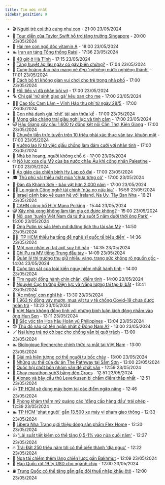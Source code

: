 ```yaml
---
title: Tim mới nhất
sidebar_position: 9
---
```


<!-- vnexpress-tin-moi-nhat:START -->
- 🎬 [Người trẻ coi thú cưng như con](https://vnexpress.net/nguoi-tre-coi-thu-cung-nhu-con-4749864.html) - 21:00 23/05/2024
- 🐎 [Tour diễn của Taylor Swift hỗ trợ tăng trưởng Singapore](https://vnexpress.net/tour-dien-cua-taylor-swift-ho-tro-tang-truong-singapore-4749763.html) - 20:00 23/05/2024
- 🦍 [Hai mẹ con ngộ độc vitamin A](https://vnexpress.net/hai-me-con-ngo-doc-vitamin-a-4749748.html) - 18:00 23/05/2024
- 🏊 [Iran an táng Tổng thống Raisi](https://vnexpress.net/iran-an-tang-tong-thong-raisi-4749890.html) - 17:36 23/05/2024
- 🎊 [48 giờ ở Hà Tĩnh](https://vnexpress.net/48-gio-o-ha-tinh-4749535.html) - 17:15 23/05/2024
- 🎃 [Tăng huyết áp lâu ngày có gây biến chứng?](https://vnexpress.net/tang-huyet-ap-lau-ngay-co-gay-bien-chung-4749631.html) - 17:04 23/05/2024
- 🧰 [Cung hoàng đạo nào mang vẻ đẹp &#39;nghiêng nước nghiêng thành&#39;](https://vnexpress.net/cung-hoang-dao-nao-mang-ve-dep-nghieng-nuoc-nghieng-thanh-4748902.html) - 17:01 23/05/2024
- 🔭 [Cách bố trí không gian vui chơi cho trẻ trong nhà phố](https://vnexpress.net/cach-bo-tri-khong-gian-vui-choi-cho-tre-trong-nha-pho-4749866.html) - 17:00 23/05/2024
- 🫶 [Hối tiếc vì đã phản bội vợ](https://vnexpress.net/hoi-tiec-vi-da-phan-boi-vo-4749863.html) - 17:00 23/05/2024
- 🪜 [Chị gái &#39;nữ sinh giao gà&#39; kêu oan cho mẹ](https://vnexpress.net/chi-gai-nu-sinh-giao-ga-keu-oan-cho-me-4749846.html) - 17:00 23/05/2024
- 👨‍🏫 [Cao tốc Cam Lâm – Vĩnh Hảo thu phí từ ngày 28/5](https://vnexpress.net/cao-toc-cam-lam-vinh-hao-thu-phi-tu-ngay-28-5-4749822.html) - 17:00 23/05/2024
- 🎊 [Con nhà danh giá &#39;chê&#39; tài sản thừa kế](https://vnexpress.net/con-nha-danh-gia-che-tai-san-thua-ke-4749788.html) - 17:00 23/05/2024
- 🎊 [Mong gặp chàng trai giàu nghị lực và tình cảm](https://vnexpress.net/mong-gap-chang-trai-giau-nghi-luc-va-tinh-cam-4749742.html) - 17:00 23/05/2024
- 😺 [Hậu Giang xây cầu 1.600 tỷ đồng kết nối Cần Thơ, Kiên Giang](https://vnexpress.net/hau-giang-xay-cau-1-600-ty-dong-ket-noi-can-tho-kien-giang-4749686.html) - 17:00 23/05/2024
- 🐘 [Chuyển tiền trực tuyến trên 10 triệu phải xác thực vân tay, khuôn mặt](https://vnexpress.net/chuyen-tien-truc-tuyen-tu-10-trieu-dong-tro-len-phai-xac-thuc-sinh-trac-hoc-4749661.html) - 17:00 23/05/2024
- 🌁 [Vướng lao lý từ việc giấu chồng làm đám cưới với nhân tình](https://vnexpress.net/lo-toi-lua-dao-vi-giau-chong-lam-dam-cuoi-voi-nhan-tinh-4749587.html) - 17:00 23/05/2024
- 🐲 [Nhà bỏ hoang, người không chỗ ở](https://vnexpress.net/nha-bo-hoang-nguoi-khong-cho-o-4749467.html) - 17:00 23/05/2024
- 🤓 [Nỗ lực xoa dịu Mỹ của ba nước châu Âu khi công nhận Palestine](https://vnexpress.net/no-luc-xoa-diu-my-cua-ba-nuoc-chau-au-khi-cong-nhan-palestine-4749461.html) - 17:00 23/05/2024
- 💪 [Áo giáp của chiến binh Hy Lạp cổ đại](https://vnexpress.net/ao-giap-cua-chien-binh-hy-lap-co-dai-4749449.html) - 17:00 23/05/2024
- 🎓 [Thủ phủ vải thiều mất mùa &#39;chưa từng có&#39;](https://vnexpress.net/thu-phu-vai-thieu-mat-mua-chua-tung-co-4749441.html) - 17:00 23/05/2024
- 🫣 [Đàn đá Khánh Sơn - bảo vật hơn 2.000 năm](https://vnexpress.net/dan-da-khanh-son-bao-vat-hon-2-000-nam-4746749.html) - 17:00 23/05/2024
- 🧑‍💻 [Lo ngành Công nghệ tài chính &#39;nửa nọ nửa kia&#39;](https://vnexpress.net/lo-nganh-cong-nghe-tai-chinh-nua-no-nua-kia-4740722.html) - 16:59 23/05/2024
- 🐲 [Israel cảnh báo về quan hệ với Ireland, Na Uy, Tây Ban Nha](https://vnexpress.net/israel-canh-bao-ve-quan-he-voi-ireland-na-uy-tay-ban-nha-4749865.html) - 16:21 23/05/2024
- 🌝 [CAHN công bố HLV Mano Polking](https://vnexpress.net/cahn-cong-bo-hlv-mano-polking-4749876.html) - 15:44 23/05/2024
- 😺 [Xây nhà xong không làm tân gia có được không?](https://vnexpress.net/xay-nha-xong-khong-lam-tan-gia-co-duoc-khong-4749862.html) - 15:00 23/05/2024
- 🐎 [Nỗi oan &#39;tuyển Việt Nam đá tử thủ suốt 5 năm dưới thời ông Park&#39;](https://vnexpress.net/noi-oan-tuyen-viet-nam-da-tu-thu-suot-5-nam-duoi-thoi-ong-park-4749537.html) - 15:00 23/05/2024
- 🎡 [Ông Putin ký sắc lệnh mở đường tịch thu tài sản Mỹ](https://vnexpress.net/ong-putin-ky-sac-lenh-mo-duong-tich-thu-tai-san-my-4749842.html) - 14:50 23/05/2024
- 👨‍🏫 [&#39;TP HCM thiếu hạ tầng để nghệ sĩ quốc tế biểu diễn&#39;](https://vnexpress.net/tp-hcm-thieu-ha-tang-de-nghe-si-quoc-te-bieu-dien-4749485.html) - 14:36 23/05/2024
- 🦆 [Một nạn nhân vụ tạt axit suy hô hấp](https://vnexpress.net/mot-nan-nhan-vu-tat-axit-suy-ho-hap-4749859.html) - 14:35 23/05/2024
- 🚦 [Chi Pu ra MV tiếng Trung đầu tay](https://vnexpress.net/chi-pu-ra-mv-tieng-trung-dau-tay-4749806.html) - 14:09 23/05/2024
- 💫 [Quản lý thị trường thu giữ nhiều vàng, trang sức không rõ nguồn gốc](https://vnexpress.net/quan-ly-thi-truong-thu-giu-nhieu-vang-trang-suc-khong-ro-nguon-goc-4749855.html) - 14:04 23/05/2024
- 🎉 [Cuộc tàn sát của loài kiến nguy hiểm nhất hành tinh](https://vnexpress.net/cuoc-tan-sat-cua-loai-kien-nguy-hiem-nhat-hanh-tinh-4749374.html) - 14:00 23/05/2024
- 🌋 [Tìm người đồng hành chín chắn, điềm tĩnh](https://vnexpress.net/tim-nguoi-dong-hanh-chin-chan-diem-tinh-4747060.html) - 14:00 23/05/2024
- 🤖 [Nguyên Cục trưởng Điện lực và Năng lượng tái tạo bị bắt](https://vnexpress.net/nguyen-cuc-truong-dien-luc-va-nang-luong-tai-tao-phuong-hoang-kim-bi-bat-4749858.html) - 13:41 23/05/2024
- 🦏 [&#39;Ác mộng&#39; con nghỉ hè](https://vnexpress.net/ac-mong-con-nghi-he-4749805.html) - 13:30 23/05/2024
- 🦩 [1.963 tỷ đồng vay mượn, mua vật tư y tế chống Covid-19 chưa được hoàn trả](https://vnexpress.net/1-963-ty-dong-vay-muon-mua-vat-tu-y-te-chong-covid-19-chua-duoc-hoan-tra-4749851.html) - 13:23 23/05/2024
- 👺 [Việt Nam không đồng tình với những bình luận kích động nhắm vào ông Hun Sen](https://vnexpress.net/viet-nam-khong-dong-tinh-voi-nhung-binh-luan-kich-dong-nham-vao-ong-hun-sen-4749845.html) - 13:11 23/05/2024
- 🧑‍🏫 [Sắc vóc tân Hoa hậu Hoàn vũ Philippines](https://vnexpress.net/sac-voc-tan-hoa-hau-hoan-vu-philippines-4749695.html) - 13:04 23/05/2024
- 😎 [Thủ đô nào có tên ngắn nhất ở Đông Nam Á?](https://vnexpress.net/thu-do-nao-co-ten-ngan-nhat-o-dong-nam-a-4749783.html) - 13:00 23/05/2024
- 🪄 [Nai lưng trả nợ cờ bạc cho chồng vẫn bị quở trách](https://vnexpress.net/nai-lung-tra-no-co-bac-cho-chong-van-bi-quo-trach-4748582.html) - 13:00 23/05/2024
- 🏊 [Biologique Recherche chính thức ra mắt tại Việt Nam](https://vnexpress.net/biologique-recherche-chinh-thuc-ra-mat-tai-viet-nam-4749831.html) - 13:00 23/05/2024
- 💃 [Giải mã hiện tượng cơ thể người tự bốc cháy](https://vnexpress.net/giai-ma-hien-tuong-co-the-nguoi-tu-boc-chay-4749778.html) - 13:00 23/05/2024
- 🦆 [Những ưu thế của dự án The Pathway tại Sầm Sơn](https://vnexpress.net/nhung-uu-the-cua-du-an-the-pathway-tai-sam-son-4749710.html) - 13:00 23/05/2024
- 🎊 [Quốc hội chốt bốn nhóm vấn đề chất vấn](https://vnexpress.net/quoc-hoi-chot-bon-nhom-van-de-chat-van-4749843.html) - 12:59 23/05/2024
- 👺 [Chạy marathon sub3 bằng dép Crocs](https://vnexpress.net/chay-marathon-sub3-bang-dep-crocs-4749852.html) - 12:51 23/05/2024
- 🎡 [Alonso và bảy cầu thủ Leverkusen bị chấm điểm thấp nhất](https://vnexpress.net/alonso-va-bay-cau-thu-leverkusen-bi-cham-diem-thap-nhat-4749840.html) - 12:51 23/05/2024
- 👍 [TP HCM sẽ dùng máy bơm tại các điểm ngập nặng](https://vnexpress.net/tp-hcm-se-dung-may-bom-tai-cac-diem-ngap-nang-4749847.html) - 12:46 23/05/2024
- 🐎 [Phòng khám thẩm mỹ quảng cáo &#39;đẳng cấp hàng đầu&#39; trái phép](https://vnexpress.net/phong-kham-tham-my-quang-cao-dang-cap-hang-dau-trai-phep-4749772.html) - 12:39 23/05/2024
- 🏊 [TP HCM &#39;phạt nguội&#39; gần 13.500 xe máy vi phạm giao thông](https://vnexpress.net/tp-hcm-phat-nguoi-gan-13-500-xe-may-vi-pham-giao-thong-4749841.html) - 12:33 23/05/2024
- 🦩 [Libera Nha Trang giới thiệu dòng sản phẩm Flex Home](https://vnexpress.net/libera-nha-trang-gioi-thieu-dong-san-pham-flex-home-4749849.html) - 12:30 23/05/2024
- 👍 [&#39;Lãi suất tiết kiệm có thể tăng 0,5-1% vào nửa cuối năm&#39;](https://vnexpress.net/lai-suat-huy-dong-co-the-tang-them-0-5-1-nua-cuoi-nam-4749828.html) - 12:27 23/05/2024
- 🔥 [Trái Đất 250 triệu năm tới có thể biến thành &#39;địa ngục&#39;](https://vnexpress.net/trai-dat-250-trieu-nam-toi-co-the-bien-thanh-dia-nguc-4749459.html) - 12:22 23/05/2024
- 💄 [Nga tái chiếm thêm làng chiến lược gần Bakhmut](https://vnexpress.net/nga-tai-chiem-them-lang-chien-luoc-gan-bakhmut-4749818.html) - 12:09 23/05/2024
- 🤡 [Hàn Quốc rót 19 tỷ USD cho ngành chip](https://vnexpress.net/han-quoc-rot-19-ty-usd-cho-nganh-chip-4749796.html) - 12:00 23/05/2024
- ⛽️ [Trung Quốc có thể tăng gần gấp đôi thuế nhập khẩu ôtô](https://vnexpress.net/trung-quoc-co-the-tang-gan-gap-doi-thue-nhap-khau-oto-4749699.html) - 12:00 23/05/2024<!-- vnexpress-tin-moi-nhat:END -->
